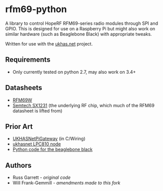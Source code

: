 # rfm69-python

A library to control HopeRF RFM69-series radio modules through SPI and
GPIO. This is designed for use on a Raspberry Pi but might also work on
similar hardware (such as Beaglebone Black) with appropriate tweaks.

Written for use with the [ukhas.net](http://ukhas.net) project.

## Requirements
* Only currently tested on python 2.7, may also work on 3.4+

## Datasheets
* [RFM69W](http://www.hoperf.com/upload/rf/RFM69W-V1.3.pdf)
* [Semtech SX1231](https://www.semtech.com/images/datasheet/sx1231.pdf)
    (the underlying RF chip, which much of the RFM69 datasheet is lifted
    from)

## Prior Art
* [UKHASNetPiGateway](https://github.com/dbrooke/UKHASNetPiGateway) (in
  C/Wiring)
* [ukhasnet LPC810 node](https://github.com/jamescoxon/LPC810)
* [Python code for the beaglebone black](https://github.com/wcalvert/rfm69-python)

## Authors
* Russ Garrett - *original code*
* Will Frank-Gemmill - *amendments made to this fork*